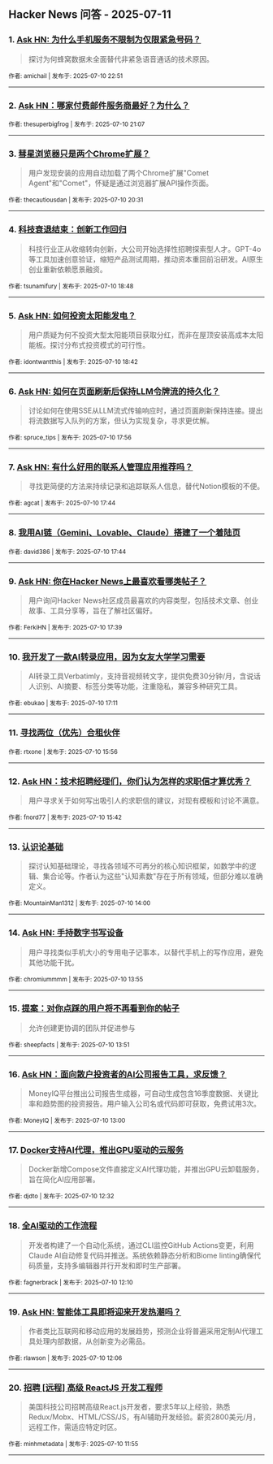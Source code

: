 ## Hacker News 问答 - 2025-07-11


### 1. [Ask HN: 为什么手机服务不限制为仅限紧急号码？](https://news.ycombinator.com/item?id=44526589)
> 探讨为何蜂窝数据未全面替代非紧急语音通话的技术原因。

<sub>作者: amichail | 发布于: 2025-07-10 22:51</sub>

---

### 2. [Ask HN：哪家付费邮件服务商最好？为什么？](https://news.ycombinator.com/item?id=44525626)

<sub>作者: thesuperbigfrog | 发布于: 2025-07-10 21:07</sub>

---

### 3. [彗星浏览器只是两个Chrome扩展？](https://news.ycombinator.com/item?id=44525230)
> 用户发现安装的应用自动加载了两个Chrome扩展"Comet Agent"和"Comet"，怀疑是通过浏览器扩展API操作页面。

<sub>作者: thecautiousdan | 发布于: 2025-07-10 20:31</sub>

---

### 4. [科技衰退结束：创新工作回归](https://news.ycombinator.com/item?id=44524216)
> 科技行业正从收缩转向创新，大公司开始选择性招聘探索型人才。GPT-4o等工具加速创意验证，缩短产品测试周期，推动资本重回前沿研发。AI原生创业重新依赖愿景融资。

<sub>作者: tsunamifury | 发布于: 2025-07-10 18:48</sub>

---

### 5. [Ask HN: 如何投资太阳能发电？](https://news.ycombinator.com/item?id=44524158)
> 用户质疑为何不投资大型太阳能项目获取分红，而非在屋顶安装高成本太阳能板。探讨分布式投资模式的可行性。

<sub>作者: idontwantthis | 发布于: 2025-07-10 18:42</sub>

---

### 6. [Ask HN: 如何在页面刷新后保持LLM令牌流的持久化？](https://news.ycombinator.com/item?id=44523678)
> 讨论如何在使用SSE从LLM流式传输响应时，通过页面刷新保持连接。提出将流数据写入队列的方案，但认为实现复杂，寻求更优解。

<sub>作者: spruce_tips | 发布于: 2025-07-10 17:56</sub>

---

### 7. [Ask HN: 有什么好用的联系人管理应用推荐吗？](https://news.ycombinator.com/item?id=44523545)
> 寻找更简便的方法来持续记录和追踪联系人信息，替代Notion模板的不便。

<sub>作者: agcat | 发布于: 2025-07-10 17:44</sub>

---

### 8. [我用AI链（Gemini、Lovable、Claude）搭建了一个着陆页](https://news.ycombinator.com/item?id=44523541)

<sub>作者: david386 | 发布于: 2025-07-10 17:44</sub>

---

### 9. [Ask HN: 你在Hacker News上最喜欢看哪类帖子？](https://news.ycombinator.com/item?id=44523479)
> 用户询问Hacker News社区成员最喜欢的内容类型，包括技术文章、创业故事、工具分享等，旨在了解社区偏好。

<sub>作者: FerkiHN | 发布于: 2025-07-10 17:39</sub>

---

### 10. [我开发了一款AI转录应用，因为女友大学学习需要](https://news.ycombinator.com/item?id=44523166)
> AI转录工具Verbatimly，支持音视频转文字，提供免费30分钟/月，含说话人识别、AI摘要、标签分类等功能，注重隐私，兼容多种研究工具。

<sub>作者: ebukao | 发布于: 2025-07-10 17:11</sub>

---

### 11. [寻找两位（优先）合租伙伴](https://news.ycombinator.com/item?id=44522417)

<sub>作者: rtxone | 发布于: 2025-07-10 15:56</sub>

---

### 12. [Ask HN：技术招聘经理们，你们认为怎样的求职信才算优秀？](https://news.ycombinator.com/item?id=44522262)
> 用户寻求关于如何写出吸引人的求职信的建议，对现有模板和讨论不满意。

<sub>作者: fnord77 | 发布于: 2025-07-10 15:42</sub>

---

### 13. [认识论基础](https://news.ycombinator.com/item?id=44521212)
> 探讨认知基础理论，寻找各领域不可再分的核心知识框架，如数学中的逻辑、集合论等。作者认为这些"认知素数"存在于所有领域，但部分难以准确定义。

<sub>作者: MountainMan1312 | 发布于: 2025-07-10 14:00</sub>

---

### 14. [Ask HN: 手持数字书写设备](https://news.ycombinator.com/item?id=44521147)
> 用户寻找类似手机大小的专用电子记事本，以替代手机上的写作应用，避免其他功能干扰。

<sub>作者: chromiummmm | 发布于: 2025-07-10 13:55</sub>

---

### 15. [提案：对你点踩的用户将不再看到你的帖子](https://news.ycombinator.com/item?id=44521087)
> 允许创建更协调的团队并促进参与

<sub>作者: sheepfacts | 发布于: 2025-07-10 13:51</sub>

---

### 16. [Ask HN：面向散户投资者的AI公司报告工具，求反馈？](https://news.ycombinator.com/item?id=44520522)
> MoneyIQ平台推出公司报告生成器，可自动生成包含16季度数据、关键比率和趋势图的投资报告。用户输入公司名或代码即可获取，免费试用3次。

<sub>作者: MoneyIQ | 发布于: 2025-07-10 13:00</sub>

---

### 17. [Docker支持AI代理，推出GPU驱动的云服务](https://news.ycombinator.com/item?id=44520271)
> Docker新增Compose文件直接定义AI代理功能，并推出GPU云卸载服务，旨在简化AI应用部署。

<sub>作者: djdto | 发布于: 2025-07-10 12:32</sub>

---

### 18. [全AI驱动的工作流程](https://news.ycombinator.com/item?id=44520090)
> 开发者构建了一个自动化系统，通过CLI监控GitHub Actions变更，利用Claude AI自动修复代码并推送。系统依赖静态分析和Biome linting确保代码质量，支持多编辑器并行开发和即时生产部署。

<sub>作者: fagnerbrack | 发布于: 2025-07-10 12:10</sub>

---

### 19. [Ask HN: 智能体工具即将迎来开发热潮吗？](https://news.ycombinator.com/item?id=44520056)
> 作者类比互联网和移动应用的发展趋势，预测企业将普遍采用定制AI代理工具处理内部数据，从创新变为必需品。

<sub>作者: rlawson | 发布于: 2025-07-10 12:06</sub>

---

### 20. [招聘 [远程] 高级 ReactJS 开发工程师](https://news.ycombinator.com/item?id=44519973)
> 美国科技公司招聘高级React.js开发者，要求5年以上经验，熟悉Redux/Mobx、HTML/CSS/JS，有AI辅助开发经验。薪资2800美元/月，远程工作，需适应特定时区。

<sub>作者: minhmetadata | 发布于: 2025-07-10 11:55</sub>

---
